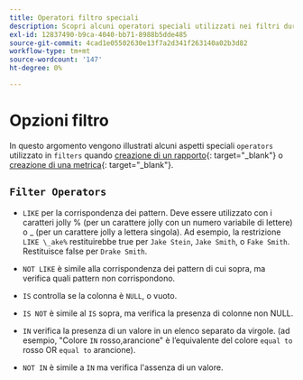 ```yaml
---
title: Operatori filtro speciali
description: Scopri alcuni operatori speciali utilizzati nei filtri durante la creazione di un rapporto o di una metrica.
exl-id: 12837490-b9ca-4040-bb71-8988b5dde485
source-git-commit: 4cad1e05502630e13f7a2d341f263140a02b3d82
workflow-type: tm+mt
source-wordcount: '147'
ht-degree: 0%

---
```


# Opzioni filtro

In questo argomento vengono illustrati alcuni aspetti speciali `operators` utilizzato in `filters` quando [creazione di un rapporto](../../tutorials/using-visual-report-builder.md){: target=&quot;_blank&quot;} o [creazione di una metrica](../../data-user/reports/ess-manage-data-metrics.md){: target=&quot;_blank&quot;}.

## `Filter Operators`

* `LIKE` per la corrispondenza dei pattern. Deve essere utilizzato con i caratteri jolly % (per un carattere jolly con un numero variabile di lettere) o _ (per un carattere jolly a lettera singola).  Ad esempio, la restrizione `LIKE \_ake%` restituirebbe true per `Jake Stein`, `Jake Smith`, o `Fake Smith`.  Restituisce false per `Drake Smith`.

* `NOT LIKE` è simile alla corrispondenza dei pattern di cui sopra, ma verifica quali pattern non corrispondono.

* `IS` controlla se la colonna è `NULL`, o vuoto.

* `IS NOT` è simile al `IS` sopra, ma verifica la presenza di colonne non NULL.

* `IN` verifica la presenza di un valore in un elenco separato da virgole. (ad esempio, &quot;Colore `IN` rosso,arancione&quot; è l’equivalente del colore `equal to` rosso OR `equal to` arancione).

* `NOT IN` è simile a `IN` ma verifica l&#39;assenza di un valore.

